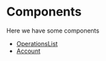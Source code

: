 
# Components

Here we have some components

- [OperationsList](/src/components/OperationsList/README.md)
- [Account](/src/components/Account/README.md)
